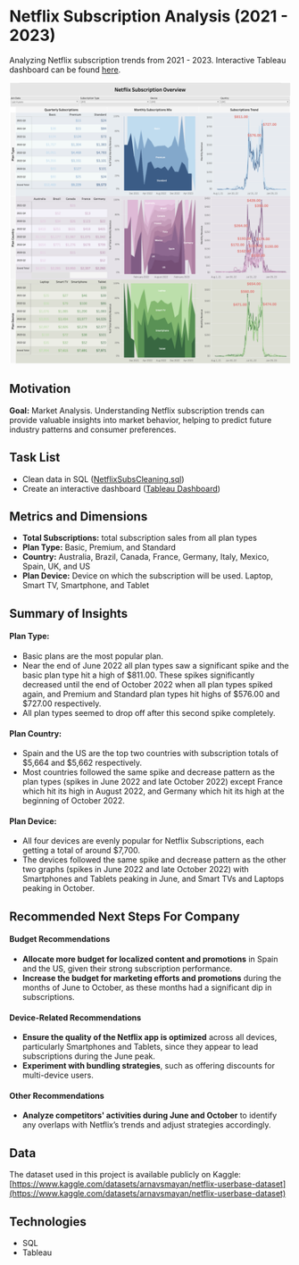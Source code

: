 # Netflix Subscription Analysis (2021 - 2023)
Analyzing Netflix subscription trends from 2021 - 2023. Interactive Tableau dashboard can be found [here](https://public.tableau.com/app/profile/johanna.schmidle/viz/NetflixSubscriptionsDash/Dashboard1?publish=yes).
  
<p align="center">
    <img src="NetflixSubscriptionsSC.png" alt="Tableau Dashboard" width="700">
</p>

## Motivation
**Goal:** Market Analysis. Understanding Netflix subscription trends can provide valuable insights into market behavior, helping to predict future industry patterns and consumer preferences.

## Task List
- Clean data in SQL ([NetflixSubsCleaning.sql](https://github.com/johannaschmidle/Netflix-Subscription-Analysis/blob/main/NetflixSubsCleaning.sql))
- Create an interactive dashboard ([Tableau Dashboard](https://public.tableau.com/app/profile/johanna.schmidle/viz/NetflixSubscriptionsDash/Dashboard1?publish=yes))

## Metrics and Dimensions
- **Total Subscriptions:** total subscription sales from all plan types
- **Plan Type:** Basic, Premium, and Standard
- **Country:** Australia, Brazil, Canada, France, Germany, Italy, Mexico, Spain, UK, and US
- **Plan Device:** Device on which the subscription will be used. Laptop, Smart TV, Smartphone, and Tablet

## Summary of Insights
#### Plan Type:
- Basic plans are the most popular plan.
- Near the end of June 2022 all plan types saw a significant spike and the basic plan type hit a high of $811.00. These spikes significantly decreased until the end of October 2022 when all plan types spiked again, and Premium and Standard plan types hit highs of $576.00 and $727.00 respectively.
- All plan types seemed to drop off after this second spike completely.
#### Plan Country:
- Spain and the US are the top two countries with subscription totals of $5,664 and $5,662 respectively.
- Most countries followed the same spike and decrease pattern as the plan types (spikes in June 2022 and late October 2022) except France which hit its high in August 2022, and Germany which hit its high at the beginning of October 2022. 
#### Plan Device:
- All four devices are evenly popular for Netflix Subscriptions, each getting a total of around $7,700.
- The devices followed the same spike and decrease pattern as the other two graphs (spikes in June 2022 and late October 2022) with Smartphones and Tablets peaking in June, and Smart TVs and Laptops peaking in October.

## Recommended Next Steps For Company
#### Budget Recommendations
- **Allocate more budget for localized content and promotions** in Spain and the US, given their strong subscription performance.
- **Increase the budget for marketing efforts and promotions** during the months of June to October, as these months had a significant dip in subscriptions.
#### Device-Related Recommendations
- **Ensure the quality of the Netflix app is optimized** across all devices, particularly Smartphones and Tablets, since they appear to lead subscriptions during the June peak.
- **Experiment with bundling strategies**, such as offering discounts for multi-device users.
#### Other Recommendations
- **Analyze competitors' activities during June and October** to identify any overlaps with Netflix’s trends and adjust strategies accordingly.

## Data
The dataset used in this project is available publicly on Kaggle: [https://www.kaggle.com/datasets/arnavsmayan/netflix-userbase-dataset](https://www.kaggle.com/datasets/arnavsmayan/netflix-userbase-dataset)

## Technologies
- SQL
- Tableau
